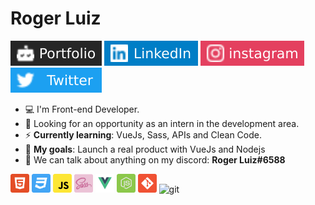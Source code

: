 # Roger Luiz

[![Portfolio Badge](assets/portfolio-badge.svg)](https://rogerluiz.vercel.app/) 
[![LinkedIn Badge](assets/linkedIn-badge.svg)](https://www.linkedin.com/in/roger-luiz/) 
[![Instagram Badge](assets/instagram-badge.svg)](https://www.instagram.com/rogerluiz.dev/) 
[![Twitter Badge](assets/twitter-badge.svg)](https://twitter.com/rogerluizz)

- :computer: I'm Front-end Developer.
- :eyes: Looking for an opportunity as an intern in the development area.
- :zap: __Currently learning__: VueJs, Sass, APIs and Clean Code.
- :rocket: __My goals__: Launch a real product with VueJs and Nodejs
- :speech_balloon: We can talk about anything on my discord: __Roger Luiz#6588__

<p align="left">
  <img src="assets/html.png" alt="html" width="30" height="30"/>
  <img src="assets/css.png" alt="css" width="30" height="30"/>
  <img src="assets/javascript.png" alt="javascript" width="30" height="30"/>
  <img src="assets/sass.png" alt="sass" width="30" height="30"/>
  <img src="assets/vuejs.png" alt="vuejs" width="30" height="30"/>
  <img src="assets/nodejs.png" alt="node" width="30" height="30"/>
  <img src="assets/git.png" alt="git" width="30" height="30"/>
  <img src="https://xesque.rocketseat.dev/platform/tech/python.svg" alt="git" width="30" height="30"/>
</p>
